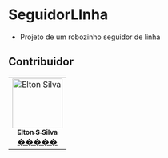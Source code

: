 # SeguidorLInha

* Projeto de um robozinho seguidor de linha



## Contribuidor

<table>
    <tr>
        <td align="center"><a href="https://github.com/eltonssilva"><img src="https://avatars.githubusercontent.com/u/8157997?v=4" width="100px;" alt="Elton Silva"/><br /><sub><b>Elton S Silva</b></sub></a><br /><a href="https://github.com/eltonssilva" title="Code">�����</a></td>
    </tr>
</table>

